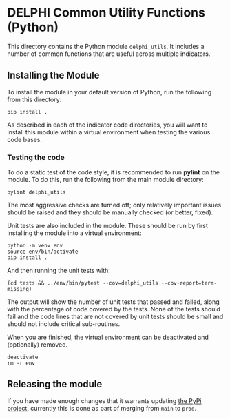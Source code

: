 # DELPHI Common Utility Functions (Python)

This directory contains the Python module `delphi_utils`. It includes a number of
common functions that are useful across multiple indicators.

## Installing the Module

To install the module in your default version of Python, run the
following from this directory:

```
pip install .
```

As described in each of the indicator code directories, you will want to install
this module within a virtual environment when testing the various code bases.

### Testing the code

To do a static test of the code style, it is recommended to run **pylint** on
the module. To do this, run the following from the main module directory:

```
pylint delphi_utils
```

The most aggressive checks are turned off; only relatively important issues
should be raised and they should be manually checked (or better, fixed).

Unit tests are also included in the module. These should be run by first
installing the module into a virtual environment:

```
python -m venv env
source env/bin/activate
pip install .
```

And then running the unit tests with:

```
(cd tests && ../env/bin/pytest --cov=delphi_utils --cov-report=term-missing)
```

The output will show the number of unit tests that passed and failed, along
with the percentage of code covered by the tests. None of the tests should
fail and the code lines that are not covered by unit tests should be small and
should not include critical sub-routines.

When you are finished, the virtual environment can be deactivated and
(optionally) removed.

```
deactivate
rm -r env
```
## Releasing the module
If you have made enough changes that it warrants updating [the PyPi project](https://pypi.org/project/delphi-utils/), currently this is done as part of merging from `main` to `prod`.
